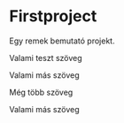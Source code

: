 # Firstproject


Egy remek bemutató projekt.

Valami teszt szöveg

Valami más szöveg

Még több szöveg

Valami más szöveg
